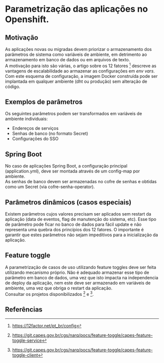 # Parametrização das aplicações no Openshift.

## Motivação

As aplicações novas ou migradas devem priorizar o armazenamento dos parâmetros de sistema como variáveis de ambiente, em detrimento ao armazenamento em banco de dados ou em arquivos de texto.<br/>
A motivação para isto são várias, o artigo sobre os 12 fatores [^1] descreve as vantagens de escalabilidade ao armazenar as configurações em *env vars*. Com este esquema de configuração, a imagem Docker construída pode ser implantada em qualquer ambiente (dht ou produção) sem alteração de código.

## Exemplos de parâmetros

Os seguintes parâmetros podem ser transformados em variáveis de ambiente individuais:

* Endereços de serviços <br/>
* Senhas de banco (no formato Secret) <br/>
* Configurações do SSO <br/>  

## Spring Boot

No caso de aplicações Spring Boot, a configuração principal (application.yml), deve ser montada através de um config-map por ambiente.<br/>
As senhas de banco devem ser armazenadas no cofre de senhas e obtidas como um Secret (via cofre-senha-operator).


## Parâmetros dinâmicos (casos especiais)

Existem parâmetros cujos valores precisam ser aplicados sem restart da aplicação (data de eventos, flag de manutenção do sistema, etc). Esse tipo de parâmetro pode ficar no banco de dados para fácil update e não representa uma quebra dos princípios dos 12 fatores. O importante é garantir que estes parâmetros não sejam impeditivos para a inicialização da aplicação.

## Feature toggle

A parametrização de casos de uso utilizando feature toggles deve ser feita utilizando mecanismo próprio. Não é adequado armazenar esse tipo de parâmetro em banco de dados, uma vez que isto impacta na independencia de deploy da aplicação, nem este deve ser armazenado em variáveis de ambiente, uma vez que obriga o restart da aplicação. <br/>
Consultar os projetos disponibilizados [^2] e [^3].

## Referências

[^1]: https://12factor.net/pt_br/config
[^2]: https://git.capes.gov.br/cgs/narq/pocs/feature-toggle/capes-feature-toggle-service
[^3]: https://git.capes.gov.br/cgs/narq/pocs/feature-toggle/capes-feature-toggle-client